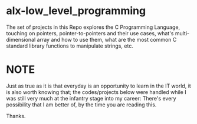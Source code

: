# alx-low_level_programming

The set of projects in this Repo explores the C Programming Language, touching on pointers, pointer-to-pointers and their use cases, what's multi-dimensional array and how to use them, what are the most common C standard library functions to manipulate strings, etc.

# NOTE
Just as true as it is that everyday is an opportunity to learn in the IT world, it is also worth knowing that; the codes/projects below were handled while I was still very much at the infantry stage into my career: There's every possibility that I am better of, by the time you are reading this.

Thanks.
